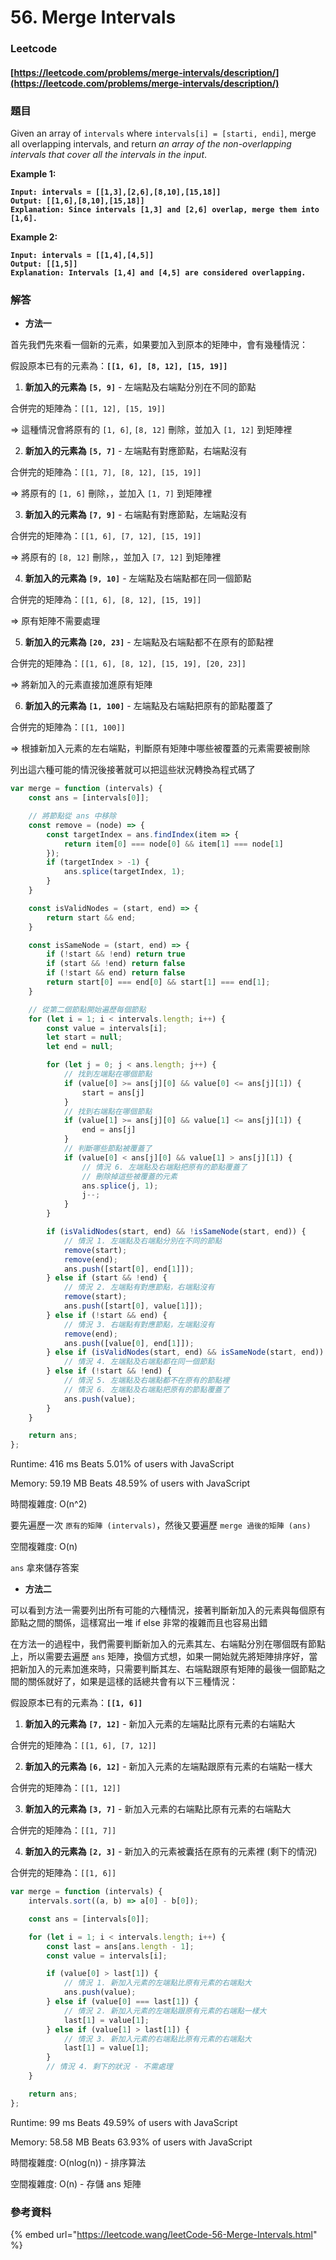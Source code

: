 # 56. Merge Intervals

### Leetcode

#### [https://leetcode.com/problems/merge-intervals/description/](https://leetcode.com/problems/merge-intervals/description/)

### 題目

Given an array of `intervals` where `intervals[i] = [starti, endi]`, merge all overlapping intervals, and return _an array of the non-overlapping intervals that cover all the intervals in the input_.

&#x20;

**Example 1:**

<pre><code><strong>Input: intervals = [[1,3],[2,6],[8,10],[15,18]]
</strong><strong>Output: [[1,6],[8,10],[15,18]]
</strong><strong>Explanation: Since intervals [1,3] and [2,6] overlap, merge them into [1,6].
</strong></code></pre>

**Example 2:**

<pre><code><strong>Input: intervals = [[1,4],[4,5]]
</strong><strong>Output: [[1,5]]
</strong><strong>Explanation: Intervals [1,4] and [4,5] are considered overlapping.
</strong></code></pre>

### 解答 <a href="#ti-jie" id="ti-jie"></a>

* **方法一**

首先我們先來看一個新的元素，如果要加入到原本的矩陣中，會有幾種情況：

假設原本已有的元素為：**`[[1, 6], [8, 12], [15, 19]]`**

1. **新加入的元素為 `[5, 9]`** - 左端點及右端點分別在不同的節點

合併完的矩陣為：`[[1, 12], [15, 19]]`&#x20;

\=> 這種情況會將原有的 `[1, 6]`, `[8, 12]` 刪除，並加入 `[1, 12]` 到矩陣裡

2. **新加入的元素為 `[5, 7]`** - 左端點有對應節點，右端點沒有

合併完的矩陣為：`[[1, 7], [8, 12], [15, 19]]`&#x20;

\=> 將原有的 `[1, 6]` 刪除，，並加入 `[1, 7]` 到矩陣裡

3. **新加入的元素為 `[7, 9]`**  - 右端點有對應節點，左端點沒有

合併完的矩陣為：`[[1, 6], [7, 12], [15, 19]]`&#x20;

\=> 將原有的 `[8, 12]` 刪除，，並加入 `[7, 12]` 到矩陣裡

4. **新加入的元素為 `[9, 10]`** - 左端點及右端點都在同一個節點

合併完的矩陣為：`[[1, 6], [8, 12], [15, 19]]`&#x20;

\=> 原有矩陣不需要處理

5. **新加入的元素為 `[20, 23]`** - 左端點及右端點都不在原有的節點裡

合併完的矩陣為：`[[1, 6], [8, 12], [15, 19], [20, 23]]`

\=> 將新加入的元素直接加進原有矩陣

6. **新加入的元素為 `[1, 100]`** - 左端點及右端點把原有的節點覆蓋了

合併完的矩陣為：`[[1, 100]]`

\=> 根據新加入元素的左右端點，判斷原有矩陣中哪些被覆蓋的元素需要被刪除

列出這六種可能的情況後接著就可以把這些狀況轉換為程式碼了

```javascript
var merge = function (intervals) {
    const ans = [intervals[0]];

    // 將節點從 ans 中移除
    const remove = (node) => {
        const targetIndex = ans.findIndex(item => {
            return item[0] === node[0] && item[1] === node[1]
        });
        if (targetIndex > -1) {
            ans.splice(targetIndex, 1);
        }
    }

    const isValidNodes = (start, end) => {
        return start && end;
    }

    const isSameNode = (start, end) => {
        if (!start && !end) return true
        if (start && !end) return false
        if (!start && end) return false
        return start[0] === end[0] && start[1] === end[1];
    }

    // 從第二個節點開始遍歷每個節點
    for (let i = 1; i < intervals.length; i++) {
        const value = intervals[i];
        let start = null;
        let end = null;

        for (let j = 0; j < ans.length; j++) {
            // 找到左端點在哪個節點
            if (value[0] >= ans[j][0] && value[0] <= ans[j][1]) {
                start = ans[j]
            } 
            // 找到右端點在哪個節點
            if (value[1] >= ans[j][0] && value[1] <= ans[j][1]) {
                end = ans[j]
            } 
            // 判斷哪些節點被覆蓋了
            if (value[0] < ans[j][0] && value[1] > ans[j][1]) {
                // 情況 6. 左端點及右端點把原有的節點覆蓋了
                // 刪除掉這些被覆蓋的元素
                ans.splice(j, 1);
                j--;
            }
        }

        if (isValidNodes(start, end) && !isSameNode(start, end)) {
            // 情況 1. 左端點及右端點分別在不同的節點
            remove(start);
            remove(end);
            ans.push([start[0], end[1]]);
        } else if (start && !end) {
            // 情況 2. 左端點有對應節點，右端點沒有
            remove(start);
            ans.push([start[0], value[1]]);
        } else if (!start && end) {
            // 情況 3. 右端點有對應節點，左端點沒有
            remove(end);
            ans.push([value[0], end[1]]);
        } else if (isValidNodes(start, end) && isSameNode(start, end)) {
            // 情況 4. 左端點及右端點都在同一個節點
        } else if (!start && !end) {
            // 情況 5. 左端點及右端點都不在原有的節點裡
            // 情況 6. 左端點及右端點把原有的節點覆蓋了
            ans.push(value);
        }
    }

    return ans;
};
```

Runtime: 416 ms Beats 5.01% of users with JavaScript

Memory: 59.19 MB Beats 48.59% of users with JavaScript

時間複雜度: O(n^2)&#x20;

要先遍歷一次 `原有的矩陣 (intervals)`，然後又要遍歷 `merge 過後的矩陣 (ans)`

空間複雜度: O(n)&#x20;

`ans` 拿來儲存答案

* **方法二**

可以看到方法一需要列出所有可能的六種情況，接著判斷新加入的元素與每個原有節點之間的關係，這樣寫出一堆 if else 非常的複雜而且也容易出錯

在方法一的過程中，我們需要判斷新加入的元素其左、右端點分別在哪個既有節點上，所以需要去遍歷 `ans` 矩陣，換個方式想，如果一開始就先將矩陣排序好，當把新加入的元素加進來時，只需要判斷其左、右端點跟原有矩陣的最後一個節點之間的關係就好了，如果是這樣的話總共會有以下三種情況：

假設原本已有的元素為：**`[[1, 6]]`**

1. **新加入的元素為 `[7, 12]`** - 新加入元素的左端點比原有元素的右端點大

合併完的矩陣為：`[[1, 6], [7, 12]]`&#x20;

2. **新加入的元素為 `[6, 12]`** - 新加入元素的左端點跟原有元素的右端點一樣大

合併完的矩陣為：`[[1, 12]]`&#x20;

3. **新加入的元素為 `[3, 7]`** - 新加入元素的右端點比原有元素的右端點大

合併完的矩陣為：`[[1, 7]]`&#x20;

4. **新加入的元素為 `[2, 3]`** - 新加入的元素被囊括在原有的元素裡 (剩下的情況)

合併完的矩陣為：`[[1, 6]]`&#x20;

```javascript
var merge = function (intervals) {
    intervals.sort((a, b) => a[0] - b[0]);

    const ans = [intervals[0]];

    for (let i = 1; i < intervals.length; i++) {
        const last = ans[ans.length - 1];
        const value = intervals[i];

        if (value[0] > last[1]) {
            // 情況 1. 新加入元素的左端點比原有元素的右端點大
            ans.push(value);
        } else if (value[0] === last[1]) {
            // 情況 2. 新加入元素的左端點跟原有元素的右端點一樣大
            last[1] = value[1];
        } else if (value[1] > last[1]) {
            // 情況 3. 新加入元素的右端點比原有元素的右端點大
            last[1] = value[1];
        }
        // 情況 4. 剩下的狀況 - 不需處理
    }

    return ans;
};
```

Runtime: 99 ms Beats 49.59% of users with JavaScript

Memory: 58.58 MB Beats 63.93% of users with JavaScript

時間複雜度: O(nlog(n))  - 排序算法

空間複雜度: O(n) - 存儲 ans 矩陣

### 參考資料

{% embed url="https://leetcode.wang/leetCode-56-Merge-Intervals.html" %}
